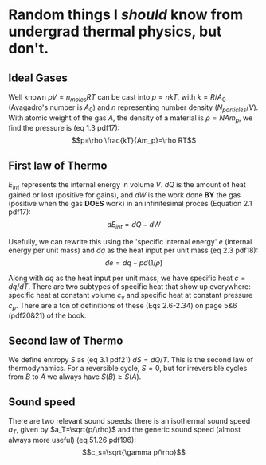 # Random things I *should* know from undergrad thermal physics, but don't.
## Ideal Gases
Well known $pV=n_{moles}RT$ can be cast into $p=nkT$, with $k=R/A_0$ (Avagadro's number is $A_0$) and $n$ representing number density ($N_{particles}/V$). With atomic weight of the gas $A$, the density of a material is $\rho=NAm_p$, we find the pressure is (eq 1.3 pdf17): $$p=\rho \frac{kT}{Am_p}=\rho RT$$

## First law of Thermo
$E_{int}$ represents the internal energy in volume $V$. $dQ$ is the amount of heat gained or lost (positive for gains), and $dW$ is the work done **BY** the gas (positive when the gas **DOES** work) in an infinitesimal proces (Equation 2.1 pdf17): $$dE_{int}=dQ-dW$$

Usefully, we can rewrite this using the 'specific internal energy' $e$ (internal energy per unit mass) and $dq$ as the heat input per unit mass (eq 2.3 pdf18): $$de=dq-pd(1/\rho)$$

Along with $dq$ as the heat input per unit mass, we have specific heat $c=dq/dT$. There are two subtypes of specific heat that show up everywhere: specific heat at constant volume $c_v$ and specific heat at constant pressure $c_p$. There are a ton of definitions of these (Eqs 2.6-2.34) on page 5&6 (pdf20&21) of the book.

## Second law of Thermo
We define entropy $S$ as (eq 3.1 pdf21) $dS=dQ/T$. This is the second law of thermodynamics. For a reversible cycle, $S=0$, but for irreversible cycles from $B$ to $A$ we always have $S(B)\geq S(A)$.

## Sound speed
There are two relevant sound speeds: there is an isothermal sound speed $a_T$, given by $a_T=\sqrt{p/\rho}$ and the generic sound speed (almost always more useful) (eq 51.26 pdf196): $$c_s=\sqrt{\gamma p/\rho}$$
